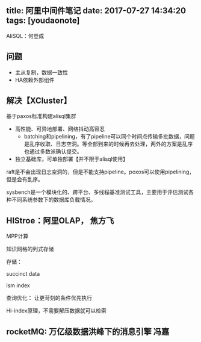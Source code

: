 
title: 阿里中间件笔记
date: 2017-07-27 14:34:20
tags: [youdaonote]
---

AliSQL：何登成

问题
---
- 主从复制，数据一致性
- HA依赖外部组件


解决【XCluster】
---
基于paxos标准构建alisql集群

- 高性能、可异地部署、网络抖动高容忍
    - batching和pipelining，有了pipeline可以同个时间点传输多批数据，问题是乱序收取、日志空洞。等全部到来的时候再去处理，两外的方案是乱序也通过多数派确认提交。
- 独立基础库，可单独部署【并不限于alisql使用】


raft是不会出现日志空洞的，但是不能支持pipeline。poxos可以使用pipelining，但是会有乱序。



sysbench是一个模块化的、跨平台、多线程基准测试工具，主要用于评估测试各种不同系统参数下的数据库负载情况。


HIStroe：阿里OLAP， 焦方飞
---
MPP计算

知识网格的列式存储


存储：

succinct data

lsm  index

查询优化： 让更苛刻的条件优先执行

Hi-index原理，不需要解压数据就可以检索



rocketMQ: 万亿级数据洪峰下的消息引擎 冯嘉
---


